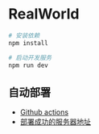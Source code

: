 # RealWorld

```sh
# 安装依赖
npm install

# 启动开发服务
npm run dev
```

## 自动部署

- [Github actions](https://gitee.com/2010thxl/fed-e-task-01-01/blob/master/part-3/module-3/task-4-nuxt-demo/notes/NuxtJS-demo.md#cicd-%E6%9C%8D%E5%8A%A1)
- [部署成功的服务器地址](http://113.31.163.128:3000/)
